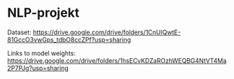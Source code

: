 # NLP-projekt

Dataset:
https://drive.google.com/drive/folders/1CnUIQwtE-81GccO3vwGps_tdbO8ccZPf?usp=sharing

Links to model weights:
https://drive.google.com/drive/folders/1hsECvKDZaROzhWEQBG4NtVT4Ma2P7PJg?usp=sharing
